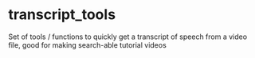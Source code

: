 # transcript_tools
Set of tools / functions to quickly get a transcript of speech from a video file, good for making search-able tutorial videos
